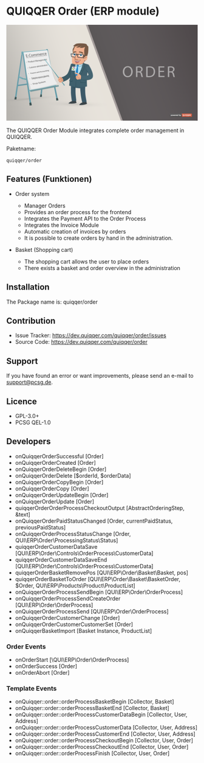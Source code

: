 QUIQQER Order (ERP module)
========

![QUIQQER ORDER](bin/images/Readme.png)

The QUIQQER Order Module integrates complete order management in QUIQQER.

Paketname:

    quiqqer/order

Features (Funktionen)
--------

- Order system
    - Manager Orders
    - Provides an order process for the frontend
    - Integrates the Payment API to the Order Process
    - Integrates the Invoice Module
    - Automatic creation of invoices by orders
    - It is possible to create orders by hand in the administration.

- Basket (Shopping cart)
    - The shopping cart allows the user to place orders
    - There exists a basket and order overview in the administration

Installation
------------

The Package name is: quiqqer/order


Contribution
----------

- Issue Tracker: https://dev.quiqqer.com/quiqqer/order/issues
- Source Code: https://dev.quiqqer.com/quiqqer/order

Support
-------

If you have found an error or want improvements, please send an e-mail to support@pcsg.de.


Licence
-------

- GPL-3.0+
- PCSG QEL-1.0

Developers
--------

- onQuiqqerOrderSuccessful [Order]
- onQuiqqerOrderCreated [Order]
- onQuiqqerOrderDeleteBegin [Order]
- onQuiqqerOrderDelete [$orderId, $orderData]
- onQuiqqerOrderCopyBegin [Order]
- onQuiqqerOrderCopy [Order]
- onQuiqqerOrderUpdateBegin [Order]
- onQuiqqerOrderUpdate [Order]
- quiqqerOrderOrderProcessCheckoutOutput [AbstractOrderingStep, &text]
- onQuiqqerOrderPaidStatusChanged [Order, currentPaidStatus, previousPaidStatus]
- onQuiqqerOrderProcessStatusChange [Order, QUI\ERP\Order\ProcessingStatus\Status]
- quiqqerOrderCustomerDataSave [QUI\ERP\Order\Controls\OrderProcess\CustomerData]
- quiqqerOrderCustomerDataSaveEnd [QUI\ERP\Order\Controls\OrderProcess\CustomerData]
- quiqqerOrderBasketRemovePos [QUI\ERP\Order\Basket\Basket, pos]
- quiqqerOrderBasketToOrder [QUI\ERP\Order\Basket\BasketOrder, $Order, QUI\ERP\Products\Product\ProductList]
- onQuiqqerOrderProcessSendBegin [QUI\ERP\Order\OrderProcess]
- onQuiqqerOrderProcessSendCreateOrder [QUI\ERP\Order\OrderProcess]
- onQuiqqerOrderProcessSend [QUI\ERP\Order\OrderProcess]
- onQuiqqerOrderCustomerChange [Order]
- onQuiqqerOrderCustomerCustomerSet [Order]
- onQuiqqerBasketImport [Basket Instance, ProductList]

### Order Events

- onOrderStart [\QUI\ERP\Order\OrderProcess]
- onOrderSuccess [Order]
- onOrderAbort [Order]

### Template Events

- onQuiqqer::order::orderProcessBasketBegin [Collector, Basket]
- onQuiqqer::order::orderProcessBasketEnd [Collector, Basket]
- onQuiqqer::order::orderProcessCustomerDataBegin [Collector, User, Address]
- onQuiqqer::order::orderProcessCustomerData [Collector, User, Address]
- onQuiqqer::order::orderProcessCustomerEnd [Collector, User, Address]
- onQuiqqer::order::orderProcessCheckoutBegin [Collector, User, Order]
- onQuiqqer::order::orderProcessCheckoutEnd [Collector, User, Order]
- onQuiqqer::order::orderProcessFinish [Collector, User, Order]
